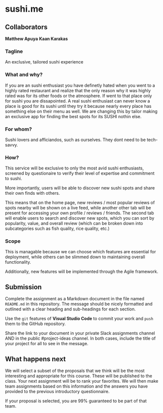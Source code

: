 # sushi.me

## Collaborators
**Matthew Apuya**
**Kaan Karakas**

### Tagline
An exclusive, tailored sushi experience

### What and why?
If you are an sushi enthusiast you have definetly hated when you went to a highly rated restaurant and realize that the only reason why it was highly rated was for its other foods or the atmosphere. If went to that place only for sushi you are dissapointed. A real sushi enthusiast can never know a place is good for its sushi until they try it because nearly every place has something else on their menu as well. We are changing this by tailor making an exclusive app for finding the best spots for its SUSHI nothin else.

### For whom?
Sushi lovers and afficiandos, such as ourselves. They dont need to be tech-savvy.

### How?
This service will be exclusive to only the most avid sushi enthusiasts, screened by questionaire to verify their level of expertise and commitment to sushi.

More importantly, users will be able to discover new sushi spots and share their own finds with others.

This means that on the home page, new reviews / most popular reviews of spots nearby will be shown on a live feed, while another other tab will be present for accessing your own profile / reviews / friends. The second tab will enable users to search and discover new spots, which you can sort by popularity, value, and overall review (which can be broken down into subcategories such as fish quality, rice quality, etc.)

### Scope
This is managable because we can choose which features are essential for deployment, while others can be slimmed down to maintaining overall functionality.

Additionally, new features will be implemented through the Agile framework.

## Submission
Complete the assignment as a Markdown document in the file named `README.md` in this repository. The message should be nicely formatted and outlined with a clear heading and sub-headings for each section.

Use the `git` features of **Visual Studio Code** to commit your work and `push` them to the GitHub repository.

Share the link to your document in your private Slack assignments channel AND in the public #project-ideas channel.  In both cases, include the title of your project for all to see in the message.

## What happens next

We will select a subset of the proposals that we think will be the most interesting and appropriate for this course. These will be published to the class. Your next assignment will be to rank your favorites. We will then make team assignments based on this information and the answers you have provided to the previous introductory questionnaire.

If your proposal is selected, you are 99% guaranteed to be part of that team.
